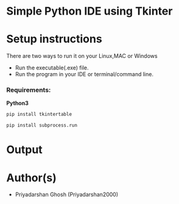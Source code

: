 # Simple Python IDE using Tkinter



# Setup instructions
There are two ways to run it on your Linux,MAC or Windows

- Run the executable(.exe) file.
- Run the program in your IDE or terminal/command line.

### Requirements:
**Python3**

```bash
pip install tkintertable
```
```bash
pip install subprocess.run
```
# Output

# Author(s)

- Priyadarshan Ghosh (Priyadarshan2000)

